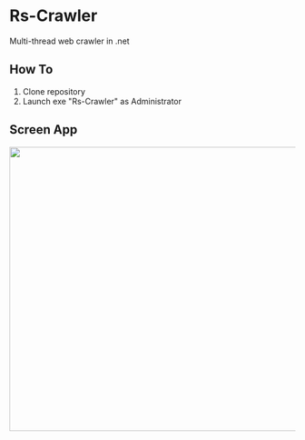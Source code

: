 # Rs-Crawler
Multi-thread web crawler in .net

## How To
1) Clone repository
2) Launch exe "Rs-Crawler" as Administrator


## Screen App

<a href="https://u54f7q-am3pap001.files.1drv.com/y4m3ZuMPdQEoLl1Ed3n95Su8GFqhK7JeU6nPwNRJt91iQJzclf9aTDGEf9ingMFBnRWu4CzpzdTy84RJe_RWh3RRAp3IO7P2G0dXvwRc6JkAklD3A1neLLsF3E_Jxu00qrkkeoqIEZkgztiuzRnM0-uwO0Y9r5jlD3eIEn6elcYj_DzddTSl0Mgcy6eGNJOXHjXQdNT48_R22vImlqeVFAdQA/crawscreen.jpg"><img src="https://u54f7q-am3pap001.files.1drv.com/y4m3ZuMPdQEoLl1Ed3n95Su8GFqhK7JeU6nPwNRJt91iQJzclf9aTDGEf9ingMFBnRWu4CzpzdTy84RJe_RWh3RRAp3IO7P2G0dXvwRc6JkAklD3A1neLLsF3E_Jxu00qrkkeoqIEZkgztiuzRnM0-uwO0Y9r5jlD3eIEn6elcYj_DzddTSl0Mgcy6eGNJOXHjXQdNT48_R22vImlqeVFAdQA/crawscreen.jpg" align="left" height="500" width="750" ></a>



